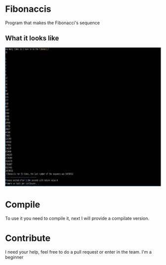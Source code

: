 # Fibonaccis
Program that makes the Fibonacci's sequence
## <a name="screenshots"> What it looks like </a>
<img alt="Fibonaccis" height="450" src="https://github.com/pharaone/Fibonaccis/blob/master/images/fibonaccis%200.0.3.PNG">

# Compile 
To use it you need to compile it, next I will provide a compilate version. 

# Contribute
I need your help, feel free to do a pull request or enter in the team. I'm a beginner 
